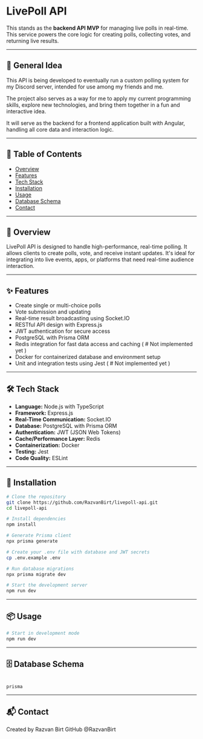 # LivePoll API

This stands as the **backend API MVP** for managing live polls in real-time. This service powers the core logic for creating polls, collecting votes, and returning live results.

---

## 📌 General Idea

This API is being developed to eventually run a custom polling system for my Discord server, intended for use among my friends and me.

The project also serves as a way for me to apply my current programming skills, explore new technologies, and bring them together in a fun and interactive idea.

It will serve as the backend for a frontend application built with Angular, handling all core data and interaction logic.

---

## 🧭 Table of Contents

- [Overview](#overview)
- [Features](#features)
- [Tech Stack](#tech-stack)
- [Installation](#installation)
- [Usage](#usage)
- [Database Schema](#database-schema)
- [Contact](#contact)

---

## 📖 Overview

LivePoll API is designed to handle high-performance, real-time polling. It allows clients to create polls, vote, and receive instant updates. It's ideal for integrating into live events, apps, or platforms that need real-time audience interaction.

---

## ✨ Features

- Create single or multi-choice polls
- Vote submission and updating
- Real-time result broadcasting using Socket.IO
- RESTful API design with Express.js
- JWT authentication for secure access
- PostgreSQL with Prisma ORM
- Redis integration for fast data access and caching ( # Not implemented yet )
- Docker for containerized database and environment setup
- Unit and integration tests using Jest ( # Not implemented yet )

---

## 🛠️ Tech Stack

- **Language:** Node.js with TypeScript
- **Framework:** Express.js
- **Real-Time Communication:** Socket.IO
- **Database:** PostgreSQL with Prisma ORM
- **Authentication:** JWT (JSON Web Tokens)
- **Cache/Performance Layer:** Redis
- **Containerization:** Docker
- **Testing:** Jest
- **Code Quality:** ESLint

---

## 🚀 Installation

```bash
# Clone the repository
git clone https://github.com/RazvanBirt/livepoll-api.git
cd livepoll-api

# Install dependencies
npm install

# Generate Prisma client
npx prisma generate

# Create your .env file with database and JWT secrets
cp .env.example .env

# Run database migrations
npx prisma migrate dev

# Start the development server
npm run dev

```

---

## 📦 Usage

```bash
# Start in development mode
npm run dev

```
---

## 🗄️ Database Schema

```bash

prisma 

```

---

## 📬 Contact
Created by Razvan Birt
GitHub @RazvanBirt